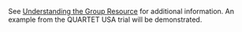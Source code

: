 See [Understanding the Group Resource](group.html) for additional information. An example from the QUARTET USA trial will be demonstrated.